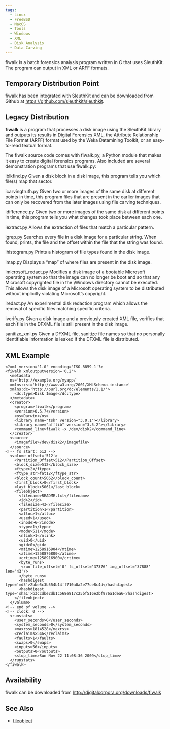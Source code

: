 ```yaml
---
tags:
  - Linux
  - FreeBSD
  - MacOS
  - Tools
  - Windows
  - XML
  - Disk Analysis
  - Data Carving
---
```

fiwalk is a batch forensics analysis program written in C that uses
SleuthKit. The program can output in XML or ARFF formats.

## Temporary Distribution Point

fiwalk has been integrated with SleuthKit and can be downloaded from
Github at <https://github.com/sleuthkit/sleuthkit>.

## Legacy Distribution

**fiwalk** is a program that processes a disk image using the SleuthKit
library and outputs its results in Digital Forensics XML, the Attribute
Relationship File Format (ARFF) format used by the Weka Datamining
Toolkit, or an easy-to-read textual format.

The fiwalk source code comes with fiwalk.py, a Python module that makes
it easy to create digital forensics programs. Also included are several
demonstration programs that use fiwalk.py:

iblkfind.py
Given a disk block in a disk image, this program tells you which file(s)
map that sector.

icarvingtruth.py
Given two or more images of the same disk at different points in time,
this program files that are present in the earlier images that can only
be recovered from the later images using file carving techniques.

idifference.py
Given two or more images of the same disk at different points in time,
this program tells you what changes took place between each one.

iextract.py
Allows the extraction of files that match a particular pattern.

igrep.py
Searches every file in a disk image for a particular string. When found,
prints, the file and the offset within the file that the string was
found.

ihistogram.py
Prints a histogram of file types found in the disk image.

imap.py
Displays a “map” of where files are present in the disk image.

imicrosoft_redact.py
Modifies a disk image of a bootable Microsoft operating system so that
the image can no longer be boot and so that any Microsoft copyrighted
file in the \Windows directory cannot be executed. This allows the disk
image of a Microsoft operating system to be distributed without
implicitly violating Microsoft’s copyright.

iredact.py
An experimental disk redaction program which allows the removal of
specific files matching specific criteria.

iverify.py
Given a disk image and a previously created XML file, verifies that each
file in the DFXML file is still present in the disk image.

sanitize_xml.py
Given a DFXML file, sanitize file names so that no personally
identifiable information is leaked if the DFXML file is distributed.

## XML Example

    <?xml version='1.0' encoding='ISO-8859-1'?>
    <fiwalk xmloutputversion='0.2'>
      <metadata
      ns='http://example.org/myapp/'
      xmlns:xsi='http://www.w3.org/2001/XMLSchema-instance'
      xmlns:dc='http://purl.org/dc/elements/1.1/'>
        <dc:type>Disk Image</dc:type>
      </metadata>
      <creator>
        <program>fiwalk</program>
        <version>0.5.7</version>
        <os>Darwin</os>
        <library name="tsk" version="3.0.1"></library>
        <library name="afflib" version="3.5.2"></library>
        <command_line>fiwalk -x /dev/disk2</command_line>
      </creator>
      <source>
        <imagefile>/dev/disk2</imagefile>
      </source>
    <!-- fs start: 512 -->
      <volume offset='512'>
        <Partition_Offset>512</Partition_Offset>
        <block_size>512</block_size>
        <ftype>2</ftype>
        <ftype_str>fat12</ftype_str>
        <block_count>5062</block_count>
        <first_block>0</first_block>
        <last_block>5061</last_block>
        <fileobject>
          <filename>README.txt</filename>
          <id>2</id>
          <filesize>43</filesize>
          <partition>1</partition>
          <alloc>1</alloc>
          <used>1</used>
          <inode>6</inode>
          <type>1</type>
          <mode>511</mode>
          <nlink>1</nlink>
          <uid>0</uid>
          <gid>0</gid>
          <mtime>1258916904</mtime>
          <atime>1258876800</atime>
          <crtime>1258916900</crtime>
          <byte_runs>
           <run file_offset='0' fs_offset='37376' img_offset='37888' len='43'/>
          </byte_runs>
          <hashdigest type='md5'>2bbe5c3b554b14ff710a0a2e77ce8c4d</hashdigest>
          <hashdigest type='sha1'>b3ccdbe2db1c568e817c25bf516e3bf976a1dea6</hashdigest>
        </fileobject>
      </volume>
    <!-- end of volume -->
    <!-- clock: 0 -->
      <runstats>
        <user_seconds>0</user_seconds>
        <system_seconds>0</system_seconds>
        <maxrss>1814528</maxrss>
        <reclaims>546</reclaims>
        <faults>1</faults>
        <swaps>0</swaps>
        <inputs>56</inputs>
        <outputs>0</outputs>
        <stop_time>Sun Nov 22 11:08:36 2009</stop_time>
      </runstats>
    </fiwalk>

## Availability

fiwalk can be downloaded from
<http://digitalcorpora.org/downloads/fiwalk>

## See Also

* [fileobject](fileobject.md)
